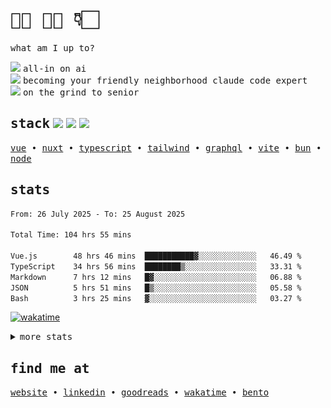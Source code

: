 <h1 align="left">
   <samp>👋🏻 🫵🏻 👇🏻</samp>
</h1>


<p align="left">
  <samp>what am I up to?</samp>
</p>

<div align="left"> 
   <div>
   <img src="https://api.iconify.design/fluent-mdl2:radio-bullet.svg?color=%2300DC82" height="12" />
   <samp>all-in on ai</samp>
   </div>
   <div>
   <img src="https://api.iconify.design/fluent-mdl2:radio-bullet.svg?color=%23D97858" height="12" />
   <samp>becoming your friendly neighborhood claude code expert</samp>
   </div>
   <div>
    <div>
   <img src="https://api.iconify.design/fluent-mdl2:radio-bullet.svg?color=%233CAAFF" height="12" />
   <samp>on the grind to senior</samp>
   </div>
   <div>
</div>

<h2 align="left">
   <samp>stack</samp>
   <img src="https://api.iconify.design/logos:vue.svg" height="24" />
   <img src="https://api.iconify.design/logos:typescript-icon.svg" height="24" />
   <img src="https://api.iconify.design/logos:claude-icon.svg" height="24" />
</h2>

<p align="left">
  <samp>
    <a href="https://vuejs.org">vue</a> •
    <a href="https://nuxt.com">nuxt</a> •
    <a href="https://www.typescriptlang.org/">typescript</a> •
    <a href="https://tailwindcss.com/">tailwind</a> •
    <a href="https://graphql.org/">graphql</a> •
    <a href="https://vitejs.dev/">vite</a> •
    <a href="https://bun.sh/">bun</a> •
    <a href="https://nodejs.org/en">node</a>
  </samp>
</p>

<h2 align="left">
  <samp>stats</samp>
</h2>

<div>

<!--### 📊 Weekly development breakdown-->
<!--START_SECTION:waka-->

```txt
From: 26 July 2025 - To: 25 August 2025

Total Time: 104 hrs 55 mins

Vue.js        48 hrs 46 mins  ███████████▓░░░░░░░░░░░░░   46.49 %
TypeScript    34 hrs 56 mins  ████████▒░░░░░░░░░░░░░░░░   33.31 %
Markdown      7 hrs 12 mins   █▓░░░░░░░░░░░░░░░░░░░░░░░   06.88 %
JSON          5 hrs 51 mins   █▒░░░░░░░░░░░░░░░░░░░░░░░   05.58 %
Bash          3 hrs 25 mins   ▓░░░░░░░░░░░░░░░░░░░░░░░░   03.27 %
```

<!--END_SECTION:waka-->

[![wakatime](https://wakatime.com/badge/user/73d09cdf-c9fc-423b-9f1d-ff77f6d291da.svg?style=flat-square)](https://wakatime.com/@73d09cdf-c9fc-423b-9f1d-ff77f6d291da)

<details>
 <summary align="left">
    <samp>more stats</samp>
  </summary>
  <div align="left">
    
![metrics](/github-metrics.svg)

</div>
</details>

<h2 align="left">
  <samp>find me at</samp>
</h2>

<p align="left">
  <samp>
    <a href="https://matijao.com">website</a> •
    <a href="https://www.linkedin.com/in/matijao/">linkedin</a> •
    <a href="https://www.goodreads.com/matijao">goodreads</a> •
    <a href="https://wakatime.com/@matijao">wakatime</a> •
   <a href="https://bento.me/matijao">bento</a>      
  </samp>
</p>
